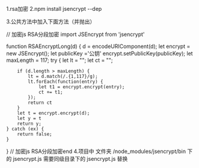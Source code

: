 1.rsa加密
2.npm install jsencrypt --dep

3.公共方法中加入下面方法（并抛出）

// 加密js RSA分段加密
import JSEncrypt from 'jsencrypt'

function RSAEncryptLong(d) {
	d = encodeURIComponent(d);
	let encrypt = new JSEncrypt();
	let publicKey ='公钥'
	encrypt.setPublicKey(publicKey);
	let maxLength = 117;
	try {
		let lt = "";
		let ct = "";

		if (d.length > maxLength) {
			lt = d.match(/.{1,117}/g);
			lt.forEach(function(entry) {
				let t1 = encrypt.encrypt(entry);
				ct += t1;
			});
			return ct
		}
		let t = encrypt.encrypt(d);
		let y = t
		return y;
	} catch (ex) {
		return false;
	}
}
// 加密js RSA分段加密end
4.项目中 文件夹  /node_modules/jsencrypt/bin 下的 jsencrypt.js 需要同级目录下的 jsencrypt.js 替换
